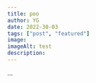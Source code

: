 ```yaml
---
title: poo
author: YG
date: 2022-30-03
tags: ["post", "featured"]
image:
imageAlt: test
description: 
---
```

...